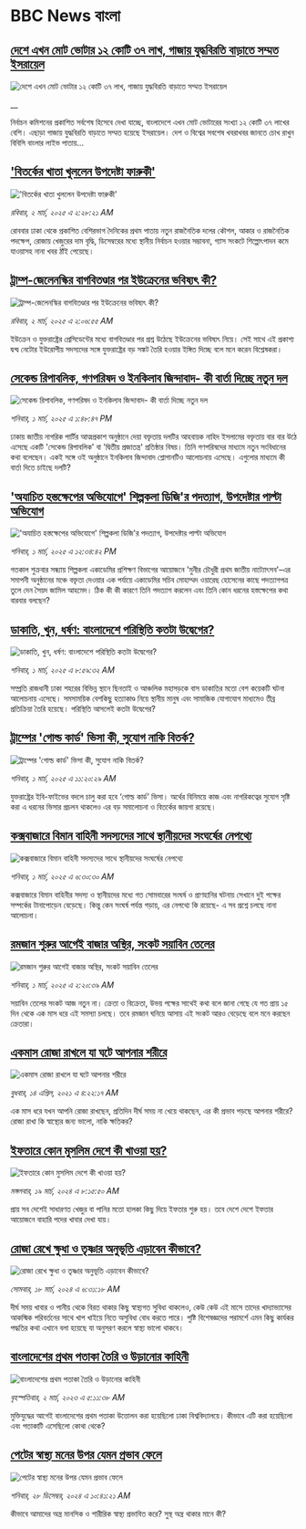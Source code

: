 # BBC News বাংলা## [দেশে এখন মোট ভোটার ১২ কোটি ৩৭ লাখ, গাজায় যুদ্ধবিরতি বাড়াতে সম্মত ইসরায়েল](https://www.bbc.co.uk/bengali/live/c5yx51vy8qjt?at_campaign=githubrss)![দেশে এখন মোট ভোটার ১২ কোটি ৩৭ লাখ, গাজায় যুদ্ধবিরতি বাড়াতে সম্মত ইসরায়েল](https://ichef.bbci.co.uk/ace/standard/240/cpsprodpb/67b4/live/8113b020-f720-11ef-896e-d7e7fb1719a4.jpg)__নির্বাচন কমিশনের প্রকাশিত সর্বশেষ হিসেবে দেখা যাচ্ছে, বাংলাদেশে এখন মোট ভোটারের সংখ্যা ১২ কোটি ৩৭ লাখের বেশি। এছাড়া গাজায় যুদ্ধবিরতি বাড়াতে সম্মত হয়েছে ইসরায়েল। দেশ ও বিশ্বের সবশেষ খবরাখবর জানতে চোখ রাখুন বিবিসি বাংলার লাইভ পাতায়...## ['বিতর্কের খাতা খুললেন উপদেষ্টা ফারুকী'](https://www.bbc.com/bengali/articles/c8rkgn7g25xo?at_campaign=githubrss)!['বিতর্কের খাতা খুললেন উপদেষ্টা ফারুকী'](https://ichef.bbci.co.uk/ace/standard/240/cpsprodpb/6c64/live/6b336d70-f70e-11ef-9c4d-13b245add106.jpg)_রবিবার, ২ মার্চ, ২০২৫ এ ২:২৮:২১ AM_রোববার ঢাকা থেকে প্রকাশিত বেশিরভাগ দৈনিকের প্রথম পাতায় নতুন রাজনৈতিক দলের কৌশল, আকার ও রাজনৈতিক পদক্ষেপ, রোজায় খেজুরের দাম বৃদ্ধি, ডিসেম্বরের মধ্যে স্থানীয় নির্বাচন হওয়ার সম্ভাবনা, গ্যাস সংকটে শিল্পোৎপাদন কমে যাওয়াসহ নানা খবর ঠাঁই পেয়েছে।## [ট্রাম্প-জেলেনস্কির বাগবিতণ্ডার পর ইউক্রেনের ভবিষ্যৎ কী?](https://www.bbc.com/bengali/articles/ckg15n9gxeqo?at_campaign=githubrss)![ট্রাম্প-জেলেনস্কির বাগবিতণ্ডার পর ইউক্রেনের ভবিষ্যৎ কী?](https://ichef.bbci.co.uk/ace/standard/240/cpsprodpb/bc7f/live/82039530-f6ae-11ef-8c03-7dfdbeeb2526.png)_রবিবার, ২ মার্চ, ২০২৫ এ ২:০৬:৫৫ AM_ইউক্রেন ও যুক্তরাষ্ট্রের প্রেসিডেন্টের মধ্যে বাগবিতণ্ডার পর প্রশ্ন উঠেছে ইউক্রেনের ভবিষ্যৎ নিয়ে। সেই সাথে এই প্রকাশ্য দ্বন্দ্ব নেটোর ইউরোপীয় সদস্যদের সঙ্গে যুক্তরাষ্ট্রের বড় সঙ্কট তৈরি হওয়ার ইঙ্গিত দিচ্ছে বলে মনে করেন বিশ্লেষকরা।## [সেকেন্ড রিপাবলিক, গণপরিষদ ও ইনকিলাব জিন্দাবাদ- কী বার্তা দিচ্ছে নতুন দল](https://www.bbc.com/bengali/articles/c78ej100d2vo?at_campaign=githubrss)![সেকেন্ড রিপাবলিক, গণপরিষদ ও ইনকিলাব জিন্দাবাদ- কী বার্তা দিচ্ছে নতুন দল](https://ichef.bbci.co.uk/ace/standard/240/cpsprodpb/1852/live/6c6a6970-f6a3-11ef-896e-d7e7fb1719a4.jpg)_শনিবার, ১ মার্চ, ২০২৫ এ ১:৪৮:৪৭ PM_ঢাকায় জাতীয় নাগরিক পার্টির আত্মপ্রকাশ অনুষ্ঠানে দেয়া বক্তৃতায় দলটির আহবায়ক নাহিদ ইসলামের বক্তৃতায় বার বার উঠে এসেছে একটি 'সেকেন্ড রিপাবলিক' বা 'দ্বিতীয় প্রজাতন্ত্র' প্রতিষ্ঠার বিষয়। তিনি গণপরিষদের মাধ্যমে নতুন সংবিধানের কথা বলেছেন। একই সঙ্গে ওই অনুষ্ঠানে ইনকিলাব জিন্দাবাদ শ্লোগানটিও আলোচনায় এসেছে। এগুলোর মাধ্যমে কী বার্তা দিতে চাইছে দলটি?## ['অযাচিত হস্তক্ষেপের অভিযোগে' শিল্পকলা ডিজি'র পদত্যাগ, উপদেষ্টার পাল্টা অভিযোগ](https://www.bbc.com/bengali/articles/cn8r02j51d2o?at_campaign=githubrss)!['অযাচিত হস্তক্ষেপের অভিযোগে' শিল্পকলা ডিজি'র পদত্যাগ, উপদেষ্টার পাল্টা অভিযোগ](https://ichef.bbci.co.uk/ace/standard/240/cpsprodpb/452b/live/e5468d10-f699-11ef-8c03-7dfdbeeb2526.png)_শনিবার, ১ মার্চ, ২০২৫ এ ১২:৩৪:৪২ PM_গতকাল শুক্রবার সন্ধ্যায় শিল্পকলা একাডেমির প্রশিক্ষণ বিভাগের আয়োজনে 'মুনীর চৌধুরী প্রথম জাতীয় নাট্যোৎসব'–এর সমাপনী অনুষ্ঠানের মঞ্চে বক্তৃতা দেওয়ার এক পর্যায়ে একাডেমির সচিব মোহাম্মদ ওয়ারেছ হোসেনের কাছে পদত্যাগপত্র তুলে দেন সৈয়দ জামিল আহমেদ। ঠিক কী কী কারণে তিনি পদত্যাগ করলেন এবং তিনি কোন ধরনের হস্তক্ষেপের কথা বারবার বলছেন?## [ডাকাতি, খুন, ধর্ষণ: বাংলাদেশে পরিস্থিতি কতটা উদ্বেগের?](https://www.bbc.com/bengali/articles/clydd41w2wro?at_campaign=githubrss)![ডাকাতি, খুন, ধর্ষণ: বাংলাদেশে পরিস্থিতি কতটা উদ্বেগের?](https://ichef.bbci.co.uk/ace/standard/240/cpsprodpb/38d6/live/34b2f240-f531-11ef-896e-d7e7fb1719a4.jpg)_শনিবার, ১ মার্চ, ২০২৫ এ ৮:৫৯:৩২ AM_সম্প্রতি রাজধানী ঢাকা শহরের বিভিন্ন স্থানে ছিনতাই ও আঞ্চলিক মহাসড়কে বাস ডাকাতির মতো বেশ কয়েকটি ঘটনা আলোচনায় এসেছে। সমসাময়িক বেশকিছু হত্যাকাণ্ড নিয়ে স্থানীয় মানুষ এবং সামাজিক যোগাযোগ মাধ্যমেও তীব্র প্রতিক্রিয়া তৈরি হয়েছে। পরিস্থিতি আসলেই কতটা উদ্বেগের?## [ট্রাম্পের 'গোল্ড কার্ড' ভিসা কী, সুযোগ নাকি বিতর্ক?](https://www.bbc.com/bengali/articles/c0l114nlp00o?at_campaign=githubrss)![ট্রাম্পের 'গোল্ড কার্ড' ভিসা কী, সুযোগ নাকি বিতর্ক?](https://ichef.bbci.co.uk/ace/standard/240/cpsprodpb/cf7b/live/101e5680-f505-11ef-896e-d7e7fb1719a4.jpg)_শনিবার, ১ মার্চ, ২০২৫ এ ১১:২০:২৯ AM_যুক্তরাষ্ট্রের ইবি-ফাইভের বদলে চালু করা হবে ‘গোল্ড কার্ড’ ভিসা। অর্থের বিনিময়ে কাজ এবং নাগরিকত্বের সুযোগ সৃষ্টি করা এ ধরনের ভিসার প্রচলন থাকলেও এর বড় সমালোচনা ও বিতর্কের জায়গা রয়েছে।## [কক্সবাজারে বিমান বাহিনী সদস্যদের সাথে স্থানীয়দের সংঘর্ষের নেপথ্যে](https://www.bbc.com/bengali/articles/c62zzyjz1p3o?at_campaign=githubrss)![কক্সবাজারে বিমান বাহিনী সদস্যদের সাথে স্থানীয়দের সংঘর্ষের নেপথ্যে](https://ichef.bbci.co.uk/ace/standard/240/cpsprodpb/9aeb/live/203f85c0-f5be-11ef-9e61-71ee71f26eb1.png)_শনিবার, ১ মার্চ, ২০২৫ এ ৬:৩০:৩০ AM_কক্সবাজারে বিমান বাহিনীর সদস্য ও স্থানীয়দের মধ্যে গত সোমবারের সংঘর্ষ ও প্রাণহানির ঘটনায় সেখানে দুই পক্ষের সম্পর্কের টানাপোড়েন বেড়েছে। কিন্তু কেন সংঘর্ষ পর্যন্ত গড়ায়, এর নেপথ্যে কি রয়েছে- এ সব প্রশ্নে চলছে নানা আলোচনা।## [রমজান শুরুর আগেই বাজার অস্থির, সংকট সয়াবিন তেলের](https://www.bbc.com/bengali/articles/c39vvev8334o?at_campaign=githubrss)![রমজান শুরুর আগেই বাজার অস্থির, সংকট সয়াবিন তেলের](https://ichef.bbci.co.uk/ace/standard/240/cpsprodpb/a1b2/live/e2475b10-f5ce-11ef-85ee-0589f92b739a.jpg)_শনিবার, ১ মার্চ, ২০২৫ এ ২:২০:৩৯ AM_সয়াবিন তেলের সংকট আজ নতুন না। ক্রেতা ও বিক্রেতা, উভয় পক্ষের সাথেই কথা বলে জানা গেছে যে গত প্রায় ১৫ দিন থেকে এক মাস ধরে এই সমস্যা চলছে। তবে রমজান ঘনিয়ে আসায় এই সংকট আরও বেড়েছে বলে মনে করছেন ক্রেতারা।## [একমাস রোজা রাখলে যা ঘটে আপনার শরীরে](https://www.bbc.com/bengali/news-44111398?at_campaign=githubrss)![একমাস রোজা রাখলে যা ঘটে আপনার শরীরে](https://ichef.bbci.co.uk/ace/standard/240/cpsprodpb/CA0A/production/_106822715_gettyimages-541284296.jpg)_বুধবার, ১৪ এপ্রিল, ২০২১ এ ৪:২২:১৭ AM_এক মাস ধরে যখন আপনি রোজা রাখছেন, প্রতিদিন দীর্ঘ সময় না খেয়ে থাকছেন, এর কী প্রভাব পড়ছে আপনার শরীরে? রোজা রাখা কি স্বাস্থ্যের জন্য ভালো, নাকি ক্ষতিকর?## [ইফতারে কোন মুসলিম দেশে  কী খাওয়া হয়?](https://www.bbc.com/bengali/articles/cw9zr55x3jxo?at_campaign=githubrss)![ইফতারে কোন মুসলিম দেশে  কী খাওয়া হয়?](https://ichef.bbci.co.uk/ace/standard/240/cpsprodpb/acbc/live/8a77efd0-e5a3-11ee-8ab8-550549f9d4e0.jpg)_মঙ্গলবার, ১৯ মার্চ, ২০২৪ এ ৮:১৫:৫০ AM_প্রায় সব দেশেই সাধারণত খেজুর বা পানির মতো হালকা কিছু দিয়ে ইফতার শুরু হয়। তবে দেশে দেশে ইফতার আয়োজনে বাহারি পদের খাবার দেখা যায়।## [রোজা রেখে ক্ষুধা ও তৃষ্ণার অনুভূতি এড়াবেন কীভাবে? ](https://www.bbc.com/bengali/articles/cz4z9z0v375o?at_campaign=githubrss)![রোজা রেখে ক্ষুধা ও তৃষ্ণার অনুভূতি এড়াবেন কীভাবে? ](https://ichef.bbci.co.uk/ace/standard/240/cpsprodpb/b11a/live/74c16160-e050-11ee-9410-0f893255c2a0.jpg)_সোমবার, ১৮ মার্চ, ২০২৪ এ ৬:৩১:১৮ AM_দীর্ঘ সময় খাবার ও পানীয় থেকে বিরত থাকার কিছু স্বাস্থ্যগত সুবিধা থাকলেও, কেউ কেউ এই মাসে তাদের খাদ্যাভ্যাসের আকস্মিক পরিবর্তনের সাথে খাপ খাইয়ে নিতে অসুবিধা বোধ করতে পারে। পুষ্টি বিশেষজ্ঞদের পরামর্শে এমন কিছু কার্যকর পদ্ধতির কথা এখানে বলা হয়েছে যা অনুসরণ করলে স্বাস্থ্য ভালো থাকবে।## [বাংলাদেশের প্রথম পতাকা তৈরি ও উড়ানোর কাহিনী    ](https://www.bbc.com/bengali/articles/cd1ypln4jzjo?at_campaign=githubrss)![বাংলাদেশের প্রথম পতাকা তৈরি ও উড়ানোর কাহিনী    ](https://ichef.bbci.co.uk/ace/standard/240/cpsprodpb/9362/live/5be0e5d0-b80b-11ed-9874-351a14ccfe6f.jpg)_বৃহস্পতিবার, ২ মার্চ, ২০২৩ এ ৫:১১:৩৮ AM_মুক্তিযুদ্ধের আগেই বাংলাদেশের প্রথম পতাকা উত্তোলন করা হয়েছিলো ঢাকা বিশ্ববিদ্যালয়ে। কীভাবে এটি করা হয়েছিলো এবং পতাকাটি এসেছিলো কোথা থেকে?## [পেটের স্বাস্থ্য মনের উপর যেমন প্রভাব ফেলে](https://www.bbc.com/bengali/articles/cl7y80wregwo?at_campaign=githubrss)![পেটের স্বাস্থ্য মনের উপর যেমন প্রভাব ফেলে](https://ichef.bbci.co.uk/ace/standard/240/cpsprodpb/6a6c/live/d12fbd90-3f5d-11ef-9e1c-3b4a473456a6.jpg)_শনিবার, ২৮ ডিসেম্বর, ২০২৪ এ ১০:৪১:২১ AM_কীভাবে আমাদের অন্ত্র মানসিক ও শারীরিক স্বাস্থ্য প্রভাবিত করে? সুস্থ অন্ত্র থাকার মানে কী?